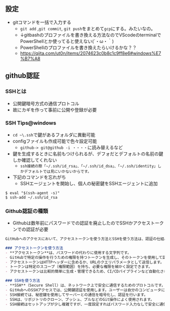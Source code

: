## 設定
- gitコマンドを一括で入力する
  - `git add` ,`git commit`, `git push`をまとめて`gcp`にする。みたいなの。 
  - ↓gitbashのプロファイルを書き換える方法なのでVScodeのterminalでPowerShellとか使ってると使えない(´・ω・｀)
  - PowerShellのプロファイルを書き換えたらいけるかな？？
  - https://qiita.com/ut0n/items/2074623c0b8c1c9ff8e6#windows%E7%B7%A8
## github認証
### SSHとは
- 公開鍵暗号方式の通信プロトコル
- 故にカギを作って事前に公開や登録が必要
### SSH Tips@windows
- `cd ~\.ssh`で鍵があるフォルダに異動可能
- configファイルも作成可能で色々設定可能
  - `github-> git@github -i ・・・・`に読み替えるなど
- 鍵を生成するときに名前もつけられるが、デフォだとデフォルトの名前の鍵しか確認してくれない
  - `ssh接続の際「~/.ssh/id_rsa」、「~/.ssh/id_dsa」、「~/.ssh/identity」しかデフォルトでは見にいかないからです。`
- 下記のコマンドを忘れがち
  - SSHエージェントを開始し、個人の秘密鍵をSSHエージェントに追加
```
$ eval "$(ssh-agent -s)"
$ ssh-add ~/.ssh/id_rsa
```
### Github認証の種類
- Githubは数年前にパスワードでの認証を廃止したのでSSHかアクセストークンでの認証が必要
```markdown
GitHubへのアクセスにおいて、アクセストークンを使う方法とSSHを使う方法は、認証の仕組みが異なります。

### アクセストークンを使う方法
- **アクセストークン**は、パスワードの代わりに使用する文字列です。
- GitHubで特定の操作を行うための権限を持つトークンを生成し、そのトークンを使用して認証を行います。
- アクセストークンはHTTPヘッダーに含めるか、URLのクエリパラメータとして送信します。
- トークンは特定のスコープ（権限範囲）を持ち、必要な権限を細かく設定できます。
- アクセストークンは比較的簡単に生成・管理できるため、CI/CDパイプラインなど自動化された環境での使用に適しています。

### SSHを使う方法
- **SSH**（Secure Shell）は、ネットワーク上で安全に通信するためのプロトコルです。
- GitHubへのSSHアクセスでは、公開鍵認証を使用します。ユーザーは自分のコンピュータに秘密鍵を保持し、対応する公開鍵をGitHubに登録します。
- SSH接続では、秘密鍵を使用してサーバーとの通信を暗号化し、認証を行います。
- SSHは、リポジトリのクローン、プッシュ、プルなどのGit操作によく使用されます。
- SSH接続はセットアップが少し複雑ですが、一度設定すればパスワード入力なしで安全に通信できます。
```